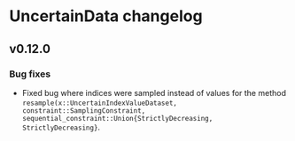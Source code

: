 # UncertainData changelog

## v0.12.0

### Bug fixes

- Fixed bug where indices were sampled instead of values for the method 
    `resample(x::UncertainIndexValueDataset, constraint::SamplingConstraint, sequential_constraint::Union{StrictlyDecreasing, StrictlyDecreasing}`.

